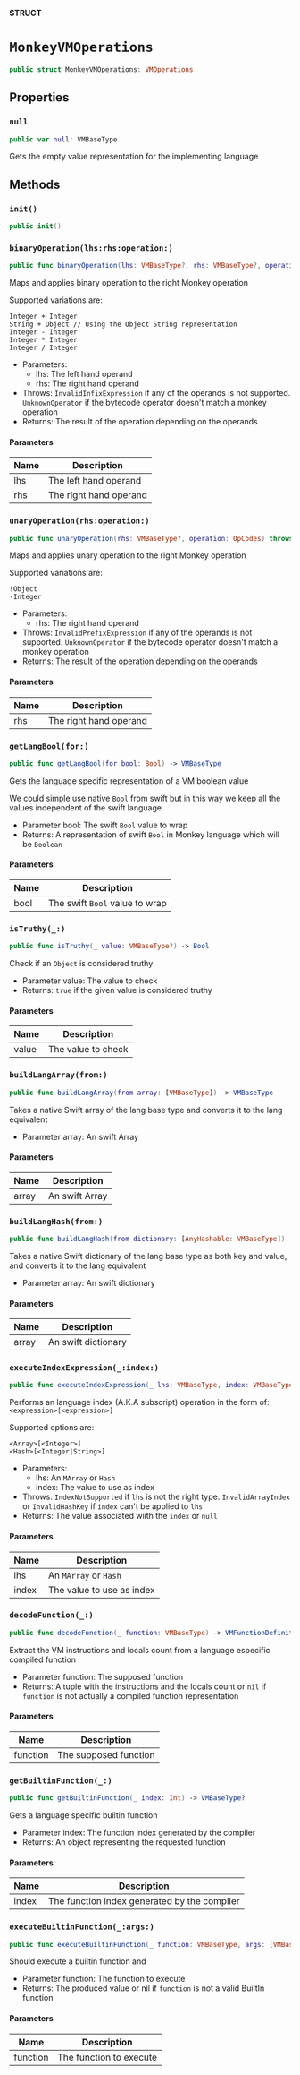 **STRUCT**

# `MonkeyVMOperations`

```swift
public struct MonkeyVMOperations: VMOperations
```

## Properties
### `null`

```swift
public var null: VMBaseType
```

Gets the empty value representation for the implementing language

## Methods
### `init()`

```swift
public init()
```

### `binaryOperation(lhs:rhs:operation:)`

```swift
public func binaryOperation(lhs: VMBaseType?, rhs: VMBaseType?, operation: OpCodes) throws -> VMBaseType
```

Maps and applies binary operation to the right Monkey operation

Supported variations are:
```
Integer + Integer
String + Object // Using the Object String representation
Integer - Integer
Integer * Integer
Integer / Integer
```
- Parameters:
  - lhs: The left hand operand
  - rhs: The right hand operand
- Throws: `InvalidInfixExpression` if any of the operands is not supported.
          `UnknownOperator` if the bytecode operator doesn't match a monkey operation
- Returns: The result of the operation depending on the operands

#### Parameters

| Name | Description |
| ---- | ----------- |
| lhs | The left hand operand |
| rhs | The right hand operand |

### `unaryOperation(rhs:operation:)`

```swift
public func unaryOperation(rhs: VMBaseType?, operation: OpCodes) throws -> VMBaseType
```

Maps and applies unary operation to the right Monkey operation

Supported variations are:
```
!Object
-Integer
```
- Parameters:
  - rhs: The right hand operand
- Throws: `InvalidPrefixExpression` if any of the operands is not supported.
          `UnknownOperator` if the bytecode operator doesn't match a monkey operation
- Returns: The result of the operation depending on the operands

#### Parameters

| Name | Description |
| ---- | ----------- |
| rhs | The right hand operand |

### `getLangBool(for:)`

```swift
public func getLangBool(for bool: Bool) -> VMBaseType
```

Gets the language specific representation of a VM boolean value

We could simple use native `Bool` from swift but in this way we keep all
the values independent of the swift language.
- Parameter bool: The swift `Bool` value to wrap
- Returns: A representation of swift `Bool` in Monkey language which will be `Boolean`

#### Parameters

| Name | Description |
| ---- | ----------- |
| bool | The swift `Bool` value to wrap |

### `isTruthy(_:)`

```swift
public func isTruthy(_ value: VMBaseType?) -> Bool
```

Check if an `Object` is considered truthy
- Parameter value: The value to check
- Returns: `true` if the given value is considered truthy

#### Parameters

| Name | Description |
| ---- | ----------- |
| value | The value to check |

### `buildLangArray(from:)`

```swift
public func buildLangArray(from array: [VMBaseType]) -> VMBaseType
```

Takes a native Swift array of the lang base type and converts it to the lang equivalent
- Parameter array: An swift Array

#### Parameters

| Name | Description |
| ---- | ----------- |
| array | An swift Array |

### `buildLangHash(from:)`

```swift
public func buildLangHash(from dictionary: [AnyHashable: VMBaseType]) -> VMBaseType
```

Takes a native Swift dictionary of the lang base type as both key and value, and converts it to the lang equivalent
- Parameter array: An swift dictionary

#### Parameters

| Name | Description |
| ---- | ----------- |
| array | An swift dictionary |

### `executeIndexExpression(_:index:)`

```swift
public func executeIndexExpression(_ lhs: VMBaseType, index: VMBaseType) throws -> VMBaseType
```

Performs an language index (A.K.A subscript) operation in the form of: `<expression>[<expression>]`

Supported options are:
```
<Array>[<Integer>]
<Hash>[<Integer|String>]
```
- Parameters:
  - lhs: An `MArray`  or `Hash`
  - index: The value to use as index
- Throws: `IndexNotSupported` if `lhs` is not the right type.
          `InvalidArrayIndex` or `InvalidHashKey` if  `index` can't be applied to `lhs`
- Returns: The value associated wiith the `index` or `null`

#### Parameters

| Name | Description |
| ---- | ----------- |
| lhs | An `MArray`  or `Hash` |
| index | The value to use as index |

### `decodeFunction(_:)`

```swift
public func decodeFunction(_ function: VMBaseType) -> VMFunctionDefinition?
```

Extract the VM instructions and locals count from a language especific compiled function
- Parameter function: The supposed function
- Returns: A tuple with the instructions and the locals count or `nil`
           if `function` is not actually a compiled function representation

#### Parameters

| Name | Description |
| ---- | ----------- |
| function | The supposed function |

### `getBuiltinFunction(_:)`

```swift
public func getBuiltinFunction(_ index: Int) -> VMBaseType?
```

Gets a language specific builtin function
- Parameter index: The function index generated by the compiler
- Returns: An object representing the requested function

#### Parameters

| Name | Description |
| ---- | ----------- |
| index | The function index generated by the compiler |

### `executeBuiltinFunction(_:args:)`

```swift
public func executeBuiltinFunction(_ function: VMBaseType, args: [VMBaseType]) throws -> VMBaseType?
```

Should execute a builtin function and
- Parameter function: The function to execute
- Returns: The produced value or nil if `function` is not a valid BuiltIn function

#### Parameters

| Name | Description |
| ---- | ----------- |
| function | The function to execute |